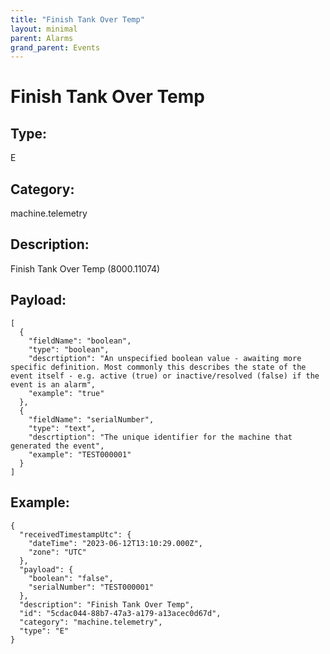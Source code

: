 ```yaml
---
title: "Finish Tank Over Temp"
layout: minimal
parent: Alarms
grand_parent: Events
---
```


# Finish Tank Over Temp

## Type:

E

## Category:

machine.telemetry

## Description: 

Finish Tank Over Temp (8000.11074)

## Payload:

```
[
  {
    "fieldName": "boolean",
    "type": "boolean",
    "descrtiption": "An unspecified boolean value - awaiting more specific definition. Most commonly this describes the state of the event itself - e.g. active (true) or inactive/resolved (false) if the event is an alarm",
    "example": "true"
  },
  {
    "fieldName": "serialNumber",
    "type": "text",
    "descrtiption": "The unique identifier for the machine that generated the event",
    "example": "TEST000001"
  }
]
```

## Example:

```
{
  "receivedTimestampUtc": {
    "dateTime": "2023-06-12T13:10:29.000Z",
    "zone": "UTC"
  },
  "payload": {
    "boolean": "false",
    "serialNumber": "TEST000001"
  },
  "description": "Finish Tank Over Temp",
  "id": "5cdac044-88b7-47a3-a179-a13acec0d67d",
  "category": "machine.telemetry",
  "type": "E"
}
```
